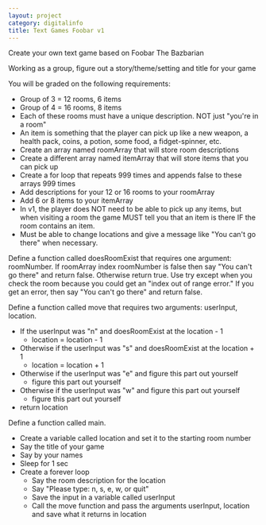 ```yaml
---
layout: project
category: digitalinfo
title: Text Games Foobar v1
---
```


Create your own text game based on Foobar The Bazbarian

Working as a group, figure out a story/theme/setting and title for your game

You will be graded on the following requirements:
* Group of 3 = 12 rooms, 6 items
* Group of 4 = 16 rooms, 8 items
* Each of these rooms must have a unique description. NOT just "you're in a room"
* An item is something that the player can pick up like a new weapon, a health pack, coins, a potion, some food, a fidget-spinner, etc.
* Create an array named roomArray that will store room descriptions
* Create a different array named itemArray that will store items that you can pick up
* Create a for loop that repeats 999 times and appends false to these arrays 999 times
* Add descriptions for your 12 or 16 rooms to your roomArray
* Add 6 or 8 items to your itemArray
* In v1, the player does NOT need to be able to pick up any items, but when visiting a room the game MUST tell you that an item is there IF the room contains an item.
* Must be able to change locations and give a message like "You can't go there" when necessary.

Define a function called doesRoomExist that requires one argument: roomNumber. If roomArray index roomNumber is false then say "You can't go there" and return false. Otherwise return true. Use try except when you check the room because you could get an "index out of range error." If you get an error, then say "You can't go there" and return false.

Define a function called move that requires two arguments: userInput, location.
  - If the userInput was "n" and doesRoomExist at the location - 1
    - location = location - 1
  - Otherwise if the userInput was "s" and doesRoomExist at the location + 1
    - location = location + 1
  - Otherwise if the userInput was "e" and figure this part out yourself
    - figure this part out yourself
  - Otherwise if the userInput was "w" and figure this part out yourself
    - figure this part out yourself
  - return location

Define a function called main.
  - Create a variable called location and set it to the starting room number
  - Say the title of your game
  - Say by your names
  - Sleep for 1 sec
  - Create a forever loop
    - Say the room description for the location
    - Say "Please type: n, s, e, w, or quit"
    - Save the input in a variable called userInput
    - Call the move function and pass the arguments userInput, location and save what it returns in location
